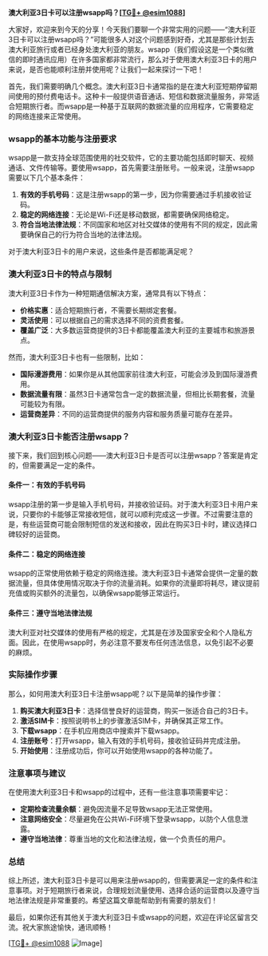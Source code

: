 **澳大利亚3日卡可以注册wsapp吗？[[TG💪+ @esim1088](https://t.me/s/esim1088)]**

大家好，欢迎来到今天的分享！今天我们要聊一个非常实用的问题——“澳大利亚3日卡可以注册wsapp吗？”可能很多人对这个问题感到好奇，尤其是那些计划去澳大利亚旅行或者已经身处澳大利亚的朋友。wsapp（我们假设这是一个类似微信的即时通讯应用）在许多国家都非常流行，那么对于使用澳大利亚3日卡的用户来说，是否也能顺利注册并使用呢？让我们一起来探讨一下吧！

首先，我们需要明确几个概念。澳大利亚3日卡通常指的是在澳大利亚短期停留期间使用的预付费电话卡。这种卡一般提供语音通话、短信和数据流量服务，非常适合短期旅行者。而wsapp是一种基于互联网的数据流量的应用程序，它需要稳定的网络连接来正常使用。

### wsapp的基本功能与注册要求

wsapp是一款支持全球范围使用的社交软件，它的主要功能包括即时聊天、视频通话、文件传输等。要使用wsapp，首先需要注册账号。一般来说，注册wsapp需要以下几个基本条件：

1. **有效的手机号码**：这是注册wsapp的第一步，因为你需要通过手机接收验证码。
2. **稳定的网络连接**：无论是Wi-Fi还是移动数据，都需要确保网络稳定。
3. **符合当地法律法规**：不同国家和地区对社交媒体的使用有不同的规定，因此需要确保自己的行为符合当地的法律法规。

对于澳大利亚3日卡的用户来说，这些条件是否都能满足呢？

### 澳大利亚3日卡的特点与限制

澳大利亚3日卡作为一种短期通信解决方案，通常具有以下特点：

- **价格实惠**：适合短期旅行者，不需要长期绑定套餐。
- **灵活使用**：可以根据自己的需求选择不同的资费套餐。
- **覆盖广泛**：大多数运营商提供的3日卡都能覆盖澳大利亚的主要城市和旅游景点。

然而，澳大利亚3日卡也有一些限制，比如：

- **国际漫游费用**：如果你是从其他国家前往澳大利亚，可能会涉及到国际漫游费用。
- **数据流量有限**：虽然3日卡通常包含一定的数据流量，但相比长期套餐，流量可能较为有限。
- **运营商差异**：不同的运营商提供的服务内容和服务质量可能存在差异。

### 澳大利亚3日卡能否注册wsapp？

接下来，我们回到核心问题——澳大利亚3日卡是否可以注册wsapp？答案是肯定的，但需要满足一定的条件。

#### 条件一：有效的手机号码

wsapp注册的第一步是输入手机号码，并接收验证码。对于澳大利亚3日卡用户来说，只要你的卡能够正常接收短信，就可以顺利完成这一步骤。不过需要注意的是，有些运营商可能会限制短信的发送和接收，因此在购买3日卡时，建议选择口碑较好的运营商。

#### 条件二：稳定的网络连接

wsapp的正常使用依赖于稳定的网络连接。澳大利亚3日卡通常会提供一定量的数据流量，但具体使用情况取决于你的流量消耗。如果你的流量即将耗尽，建议提前充值或购买额外的流量包，以确保wsapp能够正常运行。

#### 条件三：遵守当地法律法规

澳大利亚对社交媒体的使用有严格的规定，尤其是在涉及国家安全和个人隐私方面。因此，在使用wsapp时，务必注意不要发布任何违法信息，以免引起不必要的麻烦。

### 实际操作步骤

那么，如何用澳大利亚3日卡注册wsapp呢？以下是简单的操作步骤：

1. **购买澳大利亚3日卡**：选择信誉良好的运营商，购买一张适合自己的3日卡。
2. **激活SIM卡**：按照说明书上的步骤激活SIM卡，并确保其正常工作。
3. **下载wsapp**：在手机应用商店中搜索并下载wsapp。
4. **注册账号**：打开wsapp，输入有效的手机号码，接收验证码并完成注册。
5. **开始使用**：注册成功后，你可以开始使用wsapp的各种功能了。

### 注意事项与建议

在使用澳大利亚3日卡和wsapp的过程中，还有一些注意事项需要牢记：

- **定期检查流量余额**：避免因流量不足导致wsapp无法正常使用。
- **注意网络安全**：尽量避免在公共Wi-Fi环境下登录wsapp，以防个人信息泄露。
- **遵守当地法律**：尊重当地的文化和法律法规，做一个负责任的用户。

### 总结

综上所述，澳大利亚3日卡是可以用来注册wsapp的，但需要满足一定的条件和注意事项。对于短期旅行者来说，合理规划流量使用、选择合适的运营商以及遵守当地法律法规是非常重要的。希望这篇文章能帮助到有需要的朋友们！

最后，如果你还有其他关于澳大利亚3日卡或wsapp的问题，欢迎在评论区留言交流。祝大家旅途愉快，通讯顺畅！

[[TG💪+ @esim1088](https://t.me/s/esim1088) ![Image](https://i.postimg.cc/4NQfJmqS/Snipaste-2025-05-13-00-14-12.png)]